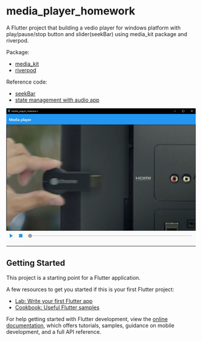 # media_player_homework

A Flutter project that building a vedio player for windows platform with play/pause/stop button and slider(seekBar) using media_kit package and riverpod.

Package:
* [media_kit](https://pub.dev/packages/media_kit)
* [riverpod](https://riverpod.dev/)

Reference code:
* [seekBar](https://github.com/media-kit/media-kit/blob/main/media_kit_test/lib/common/widgets.dart)
* [state management with audio app](https://github.com/imshibaji/FlutterAudioApp)

![Alt text](demo/Demo.jpg)

## Getting Started

This project is a starting point for a Flutter application.

A few resources to get you started if this is your first Flutter project:

- [Lab: Write your first Flutter app](https://docs.flutter.dev/get-started/codelab)
- [Cookbook: Useful Flutter samples](https://docs.flutter.dev/cookbook)

For help getting started with Flutter development, view the
[online documentation](https://docs.flutter.dev/), which offers tutorials,
samples, guidance on mobile development, and a full API reference.
